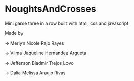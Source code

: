 # NoughtsAndCrosses
Mini game three in a row built with html, css and javascript

Made by

-> Merlyn Nicole Rajo Rayes

-> Vilma Jaqueline Hernandez Argueta

-> Jefferson Bladmir Trejos Lovo

-> Dalia Melissa Araujo Rivas
